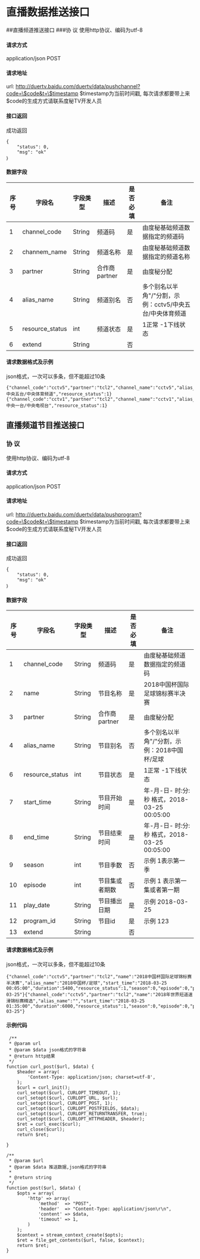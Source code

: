 # 直播数据推送接口
##直播频道推送接口
###协 议
使用http协议、编码为utf-8
#### 请求方式
application/json POST
#### 请求地址
url: http://duertv.baidu.com/duertv/data/pushchannel?code=\$code&t=\$timestamp 
\$timestamp为当前时间戳, 每次请求都要带上来
\$code的生成方式请联系度秘TV开发人员
#### 接口返回
成功返回

    {
	    "status": 0,
	    "msg": "ok"
	｝
#### 数据字段
|序号 |  字段名 | 字段类型 | 描述 |是否必填  | 备注 | 
|---|---|---|---|---|---|
| 1| channel_code | String | 频道码 | 是 | 由度秘基础频道数据指定的频道码 | 
| 2| channem_name| String | 频道名称 | 是 | 由度秘基础频道数据指定的频道名称 |
| 3| partner| String | 合作商partner | 是 | 由度秘分配 |
| 4| alias_name| String | 频道别名 | 否 | 多个别名以半角"/"分割，示例：cctv5/中央五台/中央体育频道 |
| 5| resource_status| int| 频道状态| 是 | 1正常 -1下线状态 |
| 6| extend| String| | 否 | |

#### 请求数据格式及示例
json格式，一次可以多条，但不能超过10条

    {"channel_code":"cctv5","partner":"tcl2","channel_name":"cctv5","alias_name":"cctv5/中央五台/中央体育频道","resource_status":1}{"channel_code":"cctv1","partner":"tcl2","channel_name":"cctv1","alias_name":"cctv1/中央一台/中央电视台","resource_status":1}



## 直播频道节目推送接口
### 协 议
使用http协议、编码为utf-8
#### 请求方式
application/json POST
#### 请求地址
url: http://duertv.baidu.com/duertv/data/pushprogram?code=\$code&t=\$timestamp 
\$timestamp为当前时间戳, 每次请求都要带上来
\$code的生成方式请联系度秘TV开发人员
#### 接口返回
成功返回

    {
	    "status": 0,
	    "msg": "ok"
	｝
#### 数据字段
|序号 |  字段名 | 字段类型 | 描述 |是否必填  | 备注 | 
|---|---|---|---|---|---|
| 1| channel_code | String | 频道码 | 是 | 由度秘基础频道数据指定的频道码 | 
| 2| name| String | 节目名称 | 是 | 2018中国杯国际足球锦标赛半决赛| 
| 3| partner| String | 合作商partner | 是 | 由度秘分配 |
| 4| alias_name| String | 节目别名 | 否 | 多个别名以半角"/"分割，示例：2018中国杯/足球 |
| 6| resource_status| int| 节目状态| 是 | 1正常 -1下线状态 |
| 7| start_time| String| 节目开始时间| 是 | 年-月-日- 时:分:秒 格式，2018-03-25 00:05:00 |
| 8| end_time| String| 节目结束时间| 是 | 年-月-日- 时:分:秒 格式，2018-03-25 00:05:00 |
| 9| season| int| 节目季数| 否 | 示例 1表示第一季 |
| 10| episode| int| 节目集或者期数| 否 | 示例 1 表示第一集或者第一期 |
| 11| play_date| String| 节目播出日期| 是 | 示例 2018-03-25 |
| 12| program_id| String| 节目id| 是 | 示例 123 |
| 13| extend| String| | 否 | |

#### 请求数据格式及示例
json格式，一次可以多条，但不能超过10条

    {"channel_code":"cctv5","partner":"tcl2","name":"2018中国杯国际足球锦标赛半决赛","alias_name":"2018中国杯/足球","start_time":"2018-03-25 00:05:00","duration":5400,"resource_status":1,"season":0,"episode":0,"play_date":"2018-03-25"}{"channel_code":"cctv5","partner":"tcl2","name":"2018年世界短道速滑锦标赛精选","alias_name":"","start_time":"2018-03-25 01:35:00","duration":6000,"resource_status":1,"season":0,"episode":0,"play_date":"2018-03-25"}

#### 示例代码

     /**
     * @param url
     * @param $data json格式的字符串
     * @return http结果
     */
    function curl_post($url, $data) {
        $header = array(
            'Content-Type: application/json; charset=utf-8',
        );
        $curl = curl_init();
        curl_setopt($curl, CURLOPT_TIMEOUT, 1);
        curl_setopt($curl, CURLOPT_URL, $url);
        curl_setopt($curl, CURLOPT_POST, 1);
        curl_setopt($curl, CURLOPT_POSTFIELDS, $data);
        curl_setopt($curl, CURLOPT_RETURNTRANSFER, true);
        curl_setopt($curl, CURLOPT_HTTPHEADER, $header);
        $ret = curl_exec($curl);
        curl_close($curl);
        return $ret;

    }

    /**
     * @param $url
     * @param $data 推送数据,json格式的字符串
     *
     * @return string
     */
    function post($url, $data) {
        $opts = array(
            'http' => array(
                'method'  => "POST",
                'header'  => "Content-Type: application/json\r\n",
                'content' => $data,
                'timeout' => 1,
            )
        );
        $context = stream_context_create($opts);
        $ret = file_get_contents($url, false, $context);
        return $ret;
    }


